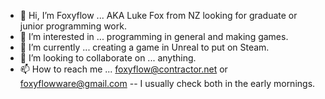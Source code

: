 - 👋 Hi, I’m Foxyflow ... AKA Luke Fox from NZ looking for graduate or junior programming work.
- 👀 I’m interested in ... programming in general and making games.
- 🌱 I’m currently ... creating a game in Unreal to put on Steam.
- 💞️ I’m looking to collaborate on ... anything.
- 📫 How to reach me ... foxyflow@contractor.net or foxyflowware@gmail.com -- I usually check both in the early mornings.

<!---
foxyflow/foxyflow is a ✨ special ✨ repository because its `README.md` (this file) appears on your GitHub profile.
You can click the Preview link to take a look at your changes.
--->
